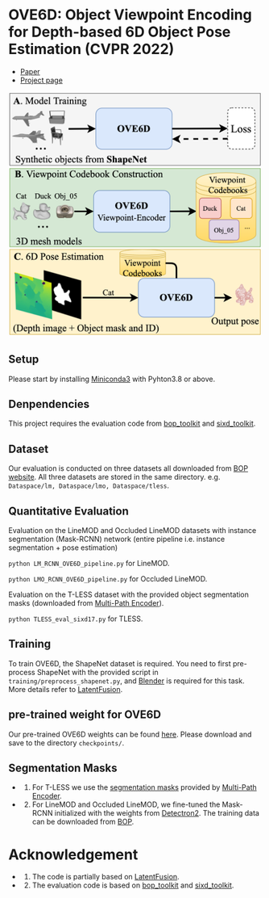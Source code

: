 # OVE6D: Object Viewpoint Encoding for Depth-based 6D Object Pose Estimation (CVPR 2022)
- [Paper](https://arxiv.org/abs/2203.01072)
- [Project page](https://dingdingcai.github.io/ove6d-pose/) 

<p align="center">
    <img src ="assets/introduction_figure.png" width="500" />
</p>

## Setup
Please start by installing [Miniconda3](https://conda.io/projects/conda/en/latest/user-guide/install/linux.html) with Pyhton3.8 or above.

## Denpendencies
This project requires the evaluation code from [bop_toolkit](https://github.com/thodan/bop_toolkit) and [sixd_toolkit](https://github.com/thodan/sixd_toolkit).


## Dataset
Our evaluation is conducted on three datasets all downloaded from [BOP website](https://bop.felk.cvut.cz/datasets). All three datasets are stored in the same directory. e.g. ``Dataspace/lm, Dataspace/lmo, Dataspace/tless``.

## Quantitative Evaluation
Evaluation on the LineMOD and Occluded LineMOD datasets with instance segmentation (Mask-RCNN) network (entire pipeline i.e. instance segmentation + pose estimation)

``python LM_RCNN_OVE6D_pipeline.py`` for LineMOD.

``python LMO_RCNN_OVE6D_pipeline.py`` for Occluded LineMOD.

Evaluation on the T-LESS dataset with the provided object segmentation masks (downloaded from [Multi-Path Encoder](https://github.com/DLR-RM/AugmentedAutoencoder/tree/multipath)).

``python TLESS_eval_sixd17.py`` for TLESS.

## Training
To train OVE6D, the ShapeNet dataset is required. You need to first pre-process ShapeNet with the provided script in ``training/preprocess_shapenet.py``, and [Blender](https://www.blender.org/) is required for this task. More details refer to [LatentFusion](https://github.com/NVlabs/latentfusion).

## pre-trained weight for OVE6D
Our pre-trained OVE6D weights can be found [here](https://drive.google.com/drive/folders/16f2xOjQszVY4aC-oVboAD-Z40Aajoc1s?usp=sharing). Please download and save to the directory ``checkpoints/``.

## Segmentation Masks
- 1. For T-LESS we use the [segmentation masks](https://dlrmax.dlr.de/get/c677b2a7-78cf-5787-815b-7ba2c26555a7/) provided by [Multi-Path Encoder](https://github.com/DLR-RM/AugmentedAutoencoder/tree/multipath).
- 2. For LineMOD and Occluded LineMOD, we fine-tuned the Mask-RCNN initialized with the weights from [Detectron2](https://github.com/facebookresearch/detectron2). The training data can be downloaded from [BOP](https://bop.felk.cvut.cz/datasets).

# Acknowledgement
- 1. The code is partially based on [LatentFusion](https://github.com/NVlabs/latentfusion).
- 2. The evaluation code is based on [bop_toolkit](https://github.com/thodan/bop_toolkit) and [sixd_toolkit](https://github.com/thodan/sixd_toolkit).
